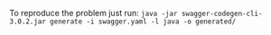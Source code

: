 To reproduce the problem just run: `java -jar swagger-codegen-cli-3.0.2.jar generate -i swagger.yaml -l java -o generated/`
